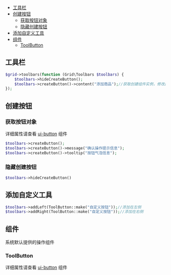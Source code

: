 - [工具栏](#工具栏)
- [创建按钮](#创建按钮)
  - [获取按钮对象](#获取按钮对象)
  - [隐藏创建按钮](#隐藏创建按钮)
- [添加自定义工具](#添加自定义工具)
- [组件](#组件)
  - [ToolButton](#toolbutton)


## 工具栏

```php
$grid->toolbars(function (Grid\Toolbars $toolbars) {
	$toolbars->hideCreateButton();
    $toolbars->createButton()->content("添加商品");//获取创建组件实例，修改属性
});
```
## 创建按钮
### 获取按钮对象
详细属性请查看 [ui-button](https://element.eleme.cn/#/zh-CN/component/button) 组件
```php
$toolbars->createButton();
$toolbars->createButton()->message("确认操作提示信息");
$toolbars->createButton()->tooltip("按钮气泡信息");
```
### 隐藏创建按钮
```php
$toolbars->hideCreateButton()
```

## 添加自定义工具

```php
$toolbars->addLeft(ToolButton::make("自定义按钮"));//添加在左侧
$toolbars->addRight(ToolButton::make("自定义按钮"));//添加在右侧
```

## 组件
系统默认提供的操作组件
### ToolButton
详细属性请查看 [ui-button](https://element.eleme.cn/#/zh-CN/component/button) 组件